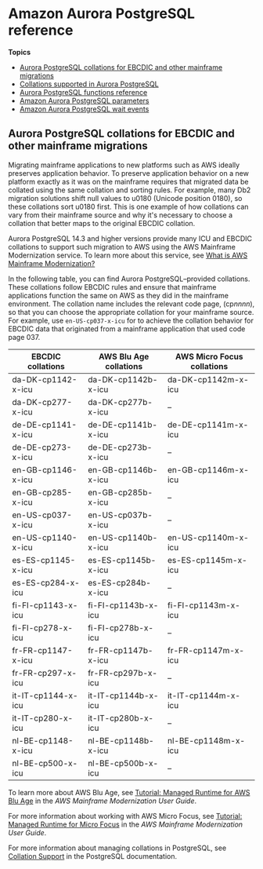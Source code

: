# Amazon Aurora PostgreSQL reference<a name="AuroraPostgreSQL.Reference"></a>

**Topics**
+ [Aurora PostgreSQL collations for EBCDIC and other mainframe migrations](#AuroraPostgreSQL.Reference.Collations.mainframe.migration)
+ [Collations supported in Aurora PostgreSQL](PostgreSQL-Collations.md)
+ [Aurora PostgreSQL functions reference](Appendix.AuroraPostgreSQL.Functions.md)
+ [Amazon Aurora PostgreSQL parameters](AuroraPostgreSQL.Reference.ParameterGroups.md)
+ [Amazon Aurora PostgreSQL wait events](AuroraPostgreSQL.Reference.Waitevents.md)

## Aurora PostgreSQL collations for EBCDIC and other mainframe migrations<a name="AuroraPostgreSQL.Reference.Collations.mainframe.migration"></a>

Migrating mainframe applications to new platforms such as AWS ideally preserves application behavior\. To preserve application behavior on a new platform exactly as it was on the mainframe requires that migrated data be collated using the same collation and sorting rules\. For example, many Db2 migration solutions shift null values to u0180 \(Unicode position 0180\), so these collations sort u0180 first\. This is one example of how collations can vary from their mainframe source and why it's necessary to choose a collation that better maps to the original EBCDIC collation\. 

Aurora PostgreSQL 14\.3 and higher versions provide many ICU and EBCDIC collations to support such migration to AWS using the AWS Mainframe Modernization service\. To learn more about this service, see [What is AWS Mainframe Modernization?](https://docs.aws.amazon.com/m2/latest/userguide/what-is-m2.html) 

 In the following table, you can find Aurora PostgreSQL–provided collations\. These collations follow EBCDIC rules and ensure that mainframe applications function the same on AWS as they did in the mainframe environment\. The collation name includes the relevant code page, \(cp*nnnn*\), so that you can choose the appropriate collation for your mainframe source\. For example, use `en-US-cp037-x-icu` for to achieve the collation behavior for EBCDIC data that originated from a mainframe application that used code page 037\.


| EBCDIC collations  | AWS Blu Age collations | AWS Micro Focus collations | 
| --- | --- | --- | 
| da\-DK\-cp1142\-x\-icu | da\-DK\-cp1142b\-x\-icu | da\-DK\-cp1142m\-x\-icu | 
| da\-DK\-cp277\-x\-icu | da\-DK\-cp277b\-x\-icu | – | 
| de\-DE\-cp1141\-x\-icu | de\-DE\-cp1141b\-x\-icu | de\-DE\-cp1141m\-x\-icu | 
| de\-DE\-cp273\-x\-icu | de\-DE\-cp273b\-x\-icu | – | 
| en\-GB\-cp1146\-x\-icu | en\-GB\-cp1146b\-x\-icu | en\-GB\-cp1146m\-x\-icu | 
| en\-GB\-cp285\-x\-icu | en\-GB\-cp285b\-x\-icu | – | 
| en\-US\-cp037\-x\-icu | en\-US\-cp037b\-x\-icu | – | 
| en\-US\-cp1140\-x\-icu | en\-US\-cp1140b\-x\-icu | en\-US\-cp1140m\-x\-icu | 
| es\-ES\-cp1145\-x\-icu | es\-ES\-cp1145b\-x\-icu | es\-ES\-cp1145m\-x\-icu | 
| es\-ES\-cp284\-x\-icu | es\-ES\-cp284b\-x\-icu | – | 
| fi\-FI\-cp1143\-x\-icu | fi\-FI\-cp1143b\-x\-icu | fi\-FI\-cp1143m\-x\-icu | 
| fi\-FI\-cp278\-x\-icu | fi\-FI\-cp278b\-x\-icu | – | 
| fr\-FR\-cp1147\-x\-icu | fr\-FR\-cp1147b\-x\-icu | fr\-FR\-cp1147m\-x\-icu | 
| fr\-FR\-cp297\-x\-icu | fr\-FR\-cp297b\-x\-icu | – | 
| it\-IT\-cp1144\-x\-icu | it\-IT\-cp1144b\-x\-icu | it\-IT\-cp1144m\-x\-icu | 
| it\-IT\-cp280\-x\-icu | it\-IT\-cp280b\-x\-icu | – | 
| nl\-BE\-cp1148\-x\-icu | nl\-BE\-cp1148b\-x\-icu | nl\-BE\-cp1148m\-x\-icu | 
| nl\-BE\-cp500\-x\-icu | nl\-BE\-cp500b\-x\-icu | – | 

To learn more about AWS Blu Age, see [Tutorial: Managed Runtime for AWS Blu Age](https://docs.aws.amazon.com/m2/latest/userguide/tutorial-runtime-ba.html) in the *AWS Mainframe Modernization User Guide*\. 

For more information about working with AWS Micro Focus, see [Tutorial: Managed Runtime for Micro Focus](https://docs.aws.amazon.com/m2/latest/userguide/tutorial-runtime.html) in the *AWS Mainframe Modernization User Guide*\.

For more information about managing collations in PostgreSQL, see [Collation Support](https://www.postgresql.org/docs/current/collation.html) in the PostgreSQL documentation\.